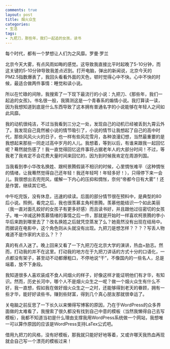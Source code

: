 ```yaml
---
comments: true
layout: post
title: 烟火众生
categories:
- 生活
tags:
- 九把刀，那些年，我们一起追的女孩，读书
---
```


每个时代，都有一个梦想让人们为之风靡。罗曼·罗兰

北京今天大雾，有点风雨如晦的感觉。这导致我直接比平时起晚了5-10分钟，而这关键的5-10分钟导致我差点迟到。打开电脑，弹出的新闻说，北京今天的PM2.5指数爆表了，我回头看看外面的天色，顿时觉得心中不快。心中不快的时候，最适合做两件事情：睡觉和读小说。

所以在忙碌的间隙，我搜索了一下现下最流行的小说：九把刀、《那些年，我们一起追的女孩》。书名很一般，我猜测这是一个青春系的煽情小说。我打算读一读，因为我想知道到底是什么东西导致了这本拥有普通名字的小说能够在年轻人之间如此风靡。

我的动机很纯洁，不过当我看到三分之一处，发现自己的动机已经被丢到九霄云外了。我发现自己竟然被小说的情节吸引了，小说的情节让我想起了自己的高中时代，那些风风火火的日子，也一样有些风花雪月，各种浪漫幻想，当然最重要的是我想起来那些一同走过高中岁月的人儿。我想着，等到以后，有谁来跟我一起回忆呢？蓦然就伤感了！我一直觉得回忆这件事将占据老年人的大部分时间！不过，等我老了我肯定不会花费大量时间来回忆的，因为到时候我肯定在周游列国。

当我看到李小华改名换姓、跟柯景腾假装不相识的时候，心里惆怅难平（这种惆怅的情绪，让我蓦然觉得自己还年轻！我还年轻呵！年轻多好！），只得停下来一会儿。我很想出去兜兜风，缓解一下内心的压抑和惆怅，奈何“帝都今日有大雾”！还是作罢，继续其它吧。

中午吃完饭，没有休息，迅速的续读。后面的部分情节很在预料中，是典型的80后小说。照例，看完之后，我也很羡慕主角柯景腾。羡慕他能结识一个如此美丽（我一直对面孔姣好的女孩子有更多好感）而且读书好，并且跟他过往密切的女孩子。唯一冲减这种羡慕情绪的事情之后一件，那就是开始时一样喜欢柯景腾的李小华后来跑到哪里去了？改名换姓之后就凭空蒸发了么？她竟然没有出现在结局中。而据说在电影中，这个角色则从头就没有出现。九把刀是想怎样？？？？写丢人物难道不是作家的大忌么？？？

真的有点入迷了。晚上回来又看了一下九把刀在北京大学的演讲，热血+励志。然而，打动我的并不在这里。打动我的地方在于九把刀讲话的方式十分的口语化，一点都没有架子，甚至动不动都爆粗口，不停地说“干”，不像国内的一些名人，总是端着，放不下身段。

我知道很多人喜欢装成不食人间烟火的样子，好像这样才能证明他们有才华，有知识。然而，历史长河中，哪个人不是烟火众生之一呢？做一个烟火众生有什么不好，我一直想，假如我在做好烟火众生之一之时，还能够得到老天的眷顾，拥有一些才华，能好好读些书，赚到些财富，得到几个真心朋友那就很幸运了。

关电脑之前反思了一下长久以来懒得写博客的原因，乃在于WordPress的众多界面做的太难看了，我搜索了很久都没有找到自己中意的模板（当然我懒得自己去写模板），我都不知道当初是什么理由支撑我用WordPress系统做一个网站，我想唯一可以算作原因的应该是WordPress支持LaTex公式吧。

借用九把刀的风格，没有好模板，那我就只能好好地等着，又或许哪天我热血再现就会自己写一个漂亮的模板过来！
